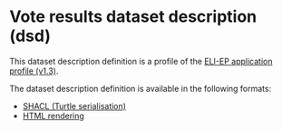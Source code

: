 # Vote results dataset description (dsd)

This dataset description definition is a profile of the [ELI-EP application profile (v1.3)](https://europarl.github.io/eli-ep/1.3/).


The dataset description definition is available in the following formats:
- [SHACL (Turtle serialisation)](./eli-ep_vote-results.shacl.ttl)
- [HTML rendering](https://europarl.github.io/eli-ep/dsd/vote-results)
